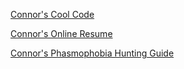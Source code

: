 [Connor's Cool Code](https://github.com/cmulholla/cmulholland)

[Connor's Online Resume]([https://cmulholla.github.io/cmulholland/main.html](https://cmulholla.github.io/cmulholland/Resume/main.html))

[Connor's Phasmophobia Hunting Guide](https://cmulholla.github.io/cmulholland/Connors-Phasmophobia-Hunting-Guide)
